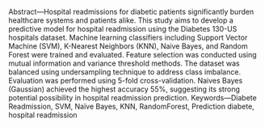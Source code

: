 Abstract—Hospital readmissions for diabetic patients significantly burden healthcare systems and patients alike. This study aims to develop a predictive model for hospital readmission using the Diabetes 130-US hospitals dataset. Machine learning classifiers including Support Vector Machine (SVM), K-Nearest Neighbors (KNN), Naive Bayes, and Random Forest were trained and evaluated. Feature selection was conducted using mutual information and variance threshold methods. The dataset was balanced using undersampling technique to address class imbalance. Evaluation was performed using 5-fold cross-validation. Naives Bayes (Gaussian) achieved the highest accuracy 55%, suggesting its strong potential possibility in hospital readmission prediction.
Keywords—Diabete Readmission, SVM, Naïve Bayes, KNN, RandomForest, Prediction diabete, hospital readmission
